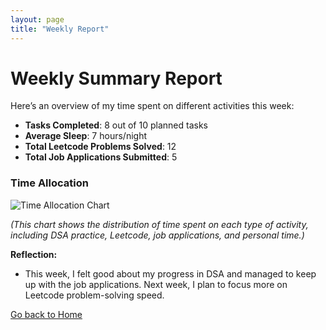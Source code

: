 ```yaml
---
layout: page
title: "Weekly Report"
---
```


# Weekly Summary Report

Here’s an overview of my time spent on different activities this week:

- **Tasks Completed**: 8 out of 10 planned tasks
- **Average Sleep**: 7 hours/night
- **Total Leetcode Problems Solved**: 12
- **Total Job Applications Submitted**: 5

### Time Allocation

![Time Allocation Chart](./assets/images/time_allocation_chart.png)

*(This chart shows the distribution of time spent on each type of activity, including DSA practice, Leetcode, job applications, and personal time.)*

**Reflection:**
- This week, I felt good about my progress in DSA and managed to keep up with the job applications. Next week, I plan to focus more on Leetcode problem-solving speed.

[Go back to Home](./index)
